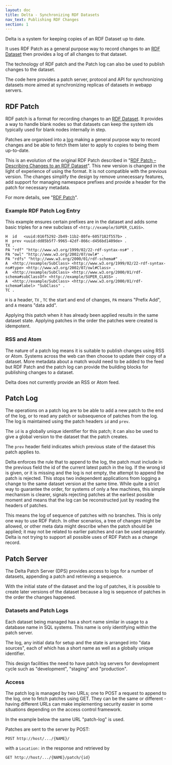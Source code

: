 ```yaml
---
layout: doc
title: Delta - Synchronizing RDF Datasets
nav_text: Publishing RDF Changes
section: 1
---
```

Delta is a system for keeping copies of an RDF Dataset up to date.

It uses RDF Patch as a general purpose way to record changes to
an [RDF Dataset](https://www.w3.org/TR/rdf11-concepts/#section-dataset)
then provides a log of all changes to that dataset.

The technology of RDF patch and the Patch log can also be used to
publish changes to the dataset.

The code here provides a patch server, protocol and API for
synchronizing datasets more aimed at synchronizing replicas of datasets
in webapp servers.

## RDF Patch

RDF patch is a format for recording changes to an
[RDF Dataset](https://www.w3.org/TR/rdf11-concepts/#section-dataset).
It provides a way to handle blank nodes so that datasets can keep the
system ids typically used for blank nodes internally in step.

Patches are organised into a [log](rdf-patch-logs.html) making a general purpose way
to record changes and be able to fetch them later to apply to copies to being
them up-to-date.

This is an evolution of the original RDF Patch described in
"[RDF Patch &ndash; Describing Changes to an RDF Dataset](https://afs.github.io/rdf-delta/rdf-patch.html)".
This new version is changed in the light of experience of using the
format. It is not compatible with the previous version.  The changes
simplify the design by remove unnecessary features, add support for
managing namespace prefixes and provide a header for the patch for
necessary metadata.

For more details, see "[RDF Patch](rdf-patch.html)".

### Example RDF Patch Log Entry

This example ensures certain prefixes are in the dataset and adds some
basic triples for a new subclass of `<http://example/SUPER_CLASS>`.

```
H  id   <uuid:016f5292-2b49-11b2-80fe-6057182f557b> .
H  prev <uuid:dd85b5f7-9965-42df-866c-d456bd1409de> .
TX .
PA "rdf" "http://www.w3.org/1999/02/22-rdf-syntax-ns#" .
PA "owl" "http://www.w3.org/2002/07/owl#" .
PA "rdfs" "http://www.w3.org/2000/01/rdf-schema#" .
A  <http://example/SubClass> <http://www.w3.org/1999/02/22-rdf-syntax-ns#type> <http://www.w3.org/2002/07/owl#Class> .
A  <http://example/SubClass> <http://www.w3.org/2000/01/rdf-schema#subClassOf> <http://example/SUPER_CLASS> .
A  <http://example/SubClass> <http://www.w3.org/2000/01/rdf-schema#label> "SubClass" .
TC .
```

`H` is a header, `TX` , `TC` the start and end of changes, `PA` means "Prefix Add",
and `A` means "data add".

Applying this patch when it has already been applied results in the same
dataset state. Applying patches in the order the patches were
created is idempotent.

### RSS and Atom

The nature of a patch log means it is suitable to publish changes using
RSS or Atom.  Systems across the web can then choose to update their
copy of a dataset.  More metadata about a match would need to be added
to the feed but RDF Patch and the patch log can provide the building
blocks for publishing changes to a dataset.

Delta does not currently provide an RSS or Atom feed.

## Patch Log

The operations on a patch log are to be able to add a new patch to the
end of the log, or to read any patch or subsequence of patches from the
log. The log is maintained using the patch headers  `id` and `prev`.

The `id` is a globally unique identifier for this patch; it can also be
used to give a global version to the dataset that the patch creates.

The `prev` header field indicates which previous state of the
dataset this patch applies to.

Delta enforces the rule that to append to the log, the patch must
include in the previous field the id of the current latest patch in the log.
If the wrong id is given, or it is missing and the log is not empty,
the attempt to append the patch is rejected. This stops two independent applications
from logging a change to the same dataset version at the same time.
While quite a strict way to guarantee the order, for systems of only a
few machines, this simple mechanism is clearer, signals rejecting
patches at the earliest possible moment and means that the log can be
reconstructed just by reading the headers of patches.

This means the log of sequence of patches with no branches.  This is
only one way to use RDF Patch.  In other scenarios, a tree of changes
might be allowed, or other meta data might describe when the patch
should be applied; it may not be related to earlier patches and can be
used separately.  Delta is not trying to support all possible uses of
RDF Patch as a change record.

## Patch Server

The Delta Patch Server (DPS) provides access to logs for a number of datasets,
appending a patch and retrieving a sequence.

With the initial state of the dataset and the log of patches, it is
possible to create later versions of the dataset because a log is
sequence of patches in the order the changes happened.

### Datasets and Patch Logs

Each dataset being managed has a short name similar in usage to a
database name in SQL systems. This name is only identifying within the
patch server.

The log, any initial data for setup and the state is arranged into "data sources",
each of which has a short name as well as a globally unique identifier.

This design facilities the need to have patch log servers for development cycle such as
"development", "staging" and "production".

### Access

The patch log is managed by two URLs; one to POST a request to append to
the log, one to fetch patches using GET.  They can be the same or
different - having different URLs can make implementing security easier
in some situations depending on the access control framework.

In the example below the same URL "patch-log" is used.

Patches are sent to the server by POST:

```
POST http://host/.../{NAME}/
```
with a `Location:` in the response and retrieved by
```
GET http://host/.../{NAME}/patch/{id}
```
